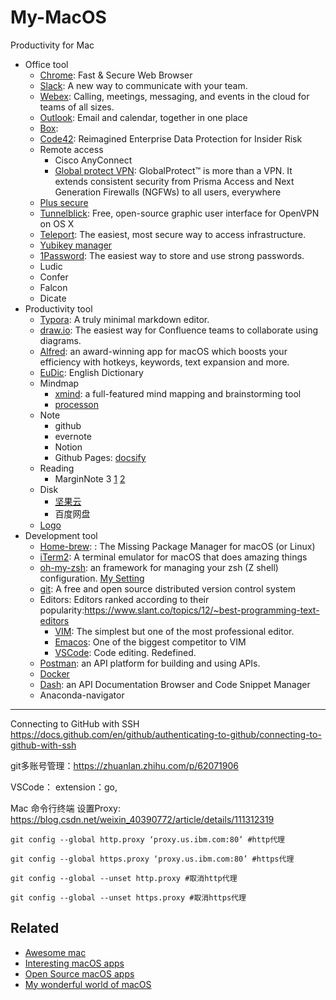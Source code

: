 # My-MacOS

Productivity for Mac
* Office tool
  * [Chrome](https://www.google.cn/intl/zh-CN/chrome/): Fast & Secure Web Browser
  * [Slack](https://slack.com/): A new way to communicate with your team.
  * [Webex](https://www.webex.com/): Calling, meetings, messaging, and events in the cloud for teams of all sizes.
  * [Outlook](https://outlook.live.com/owa/): Email and calendar, together in one place
  * [Box](https://www.box.com/home): 
  * [Code42](https://www.code42.com/): Reimagined Enterprise Data Protection for Insider Risk
  * Remote access
    * Cisco AnyConnect
    * [Global protect VPN](https://www.paloaltonetworks.com/products/globalprotect): GlobalProtect™ is more than a VPN. It extends consistent security from Prisma Access and Next Generation Firewalls (NGFWs) to all users, everywhere
   * [Plus secure](https://www.pulsesecure.net/products/)
   * [Tunnelblick](https://tunnelblick.net/): Free, open-source graphic user interface for OpenVPN on OS X
   * [Teleport](https://goteleport.com/): The easiest, most secure way to access infrastructure.
  * [Yubikey manager](https://www.yubico.com/support/download/yubikey-manager/)
  * [1Password](https://1password.com/): The easiest way to store and use strong passwords.
  * Ludic
  * Confer
  * Falcon
  * Dicate
* Productivity tool
  * [Typora](https://typora.io/): A truly minimal markdown editor.
  * [draw.io](https://drawio-app.com/): The easiest way for Confluence teams to collaborate using diagrams.
  * [Alfred](https://www.alfredapp.com/): an award-winning app for macOS which boosts your efficiency with hotkeys, keywords, text expansion and more. 
  * [EuDic](https://www.eudic.net/v4/en/app/eudic): English Dictionary
  * Mindmap
    * [xmind](https://www.xmind.net/):  a full-featured mind mapping and brainstorming tool
    * [processon](https://www.processon.com/diagrams)
  * Note
    * github
    * evernote
    * Notion
    * Github Pages: [docsify](https://docsify.js.org/#/?id=docsify)
  * Reading
    * MarginNote 3 [1](https://sspai.com/post/47317) [2](https://sspai.com/post/54005)
  * Disk
    * [坚果云](https://www.jianguoyun.com/d/home#/)
    * 百度网盘
  * [Logo](https://logomakr.com)
* Development tool
  * [Home-brew](https://brew.sh/): : The Missing Package Manager for macOS (or Linux)
  * [iTerm2](https://iterm2.com/index.html): A terminal emulator for macOS that does amazing things
  * [oh-my-zsh](https://ohmyz.sh/): an framework for managing your zsh (Z shell) configuration. [My Setting](https://gist.github.com/MingxiaGuo/5152dbb26164ef738c9c40a0476ab4d3)
  * [git](https://git-scm.com/): A free and open source distributed version control system
  * Editors: Editors ranked according to their popularity:https://www.slant.co/topics/12/~best-programming-text-editors
    * [VIM](https://www.vim.org/): The simplest but one of the most professional editor.
    * [Emacos](https://www.gnu.org/software/emacs/): One of the biggest competitor to VIM
    * [VSCode](https://github.com/Microsoft/vscode): Code editing. Redefined.
  * [Postman](https://www.postman.com/): an API platform for building and using APIs.
  * [Docker](https://www.docker.com/)
  * [Dash](https://kapeli.com/dash): an API Documentation Browser and Code Snippet Manager
  * Anaconda-navigator





-----------------


Connecting to GitHub with SSH https://docs.github.com/en/github/authenticating-to-github/connecting-to-github-with-ssh

git多账号管理：https://zhuanlan.zhihu.com/p/62071906



VSCode：
extension：go,

Mac 命令行终端 设置Proxy: https://blog.csdn.net/weixin_40390772/article/details/111312319

```
git config --global http.proxy ‘proxy.us.ibm.com:80’ #http代理

git config --global https.proxy ‘proxy.us.ibm.com:80’ #https代理

git config --global --unset http.proxy #取消http代理

git config --global --unset https.proxy #取消https代理

```



## Related
* [Awesome mac](https://wangchujiang.com/awesome-mac/)
* [Interesting macOS apps](https://github.com/learn-anything/macos-apps)
* [Open Source macOS apps](https://github.com/serhii-londar/open-source-mac-os-apps)
* [My wonderful world of macOS](https://github.com/nikitavoloboev/my-mac-os)
